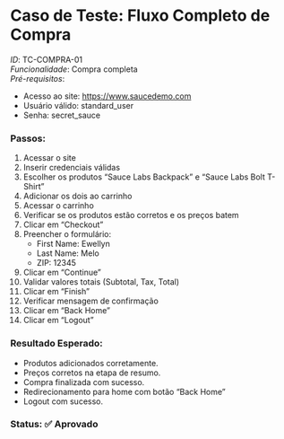 # Caso de Teste: Fluxo Completo de Compra

*ID*: TC-COMPRA-01  
*Funcionalidade*: Compra completa  
*Pré-requisitos*:  
- Acesso ao site: https://www.saucedemo.com  
- Usuário válido: standard_user  
- Senha: secret_sauce

### Passos:
1. Acessar o site
2. Inserir credenciais válidas
3. Escolher os produtos “Sauce Labs Backpack” e “Sauce Labs Bolt T-Shirt”
4. Adicionar os dois ao carrinho
5. Acessar o carrinho
6. Verificar se os produtos estão corretos e os preços batem
7. Clicar em “Checkout”
8. Preencher o formulário:
   - First Name: Ewellyn
   - Last Name: Melo
   - ZIP: 12345
9. Clicar em “Continue”
10. Validar valores totais (Subtotal, Tax, Total)
11. Clicar em “Finish”
12. Verificar mensagem de confirmação
13. Clicar em “Back Home”
14. Clicar em “Logout”

### Resultado Esperado:
- Produtos adicionados corretamente.
- Preços corretos na etapa de resumo.
- Compra finalizada com sucesso.
- Redirecionamento para home com botão “Back Home”
- Logout com sucesso.

### Status: ✅ Aprovado
